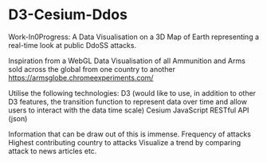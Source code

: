 # D3-Cesium-Ddos
Work-In0Progress: A Data Visualisation on a 3D Map of Earth representing a real-time look at public DdoSS attacks.

Inspiration from a WebGL Data Visualisation of all Ammunition and Arms sold across the global from one country to another
https://armsglobe.chromeexperiments.com/

Utilise the following technologies:
D3 (would like to use, in addition to other D3 features, the transition function to represent data over time and allow users to interact with the data time scale)
Cesium
JavaScript
RESTful API (json)

Information that can be draw out of this is immense.
Frequency of attacks
Highest contributing country to attacks
Visualize a trend by comparing attack to news articles
etc.
